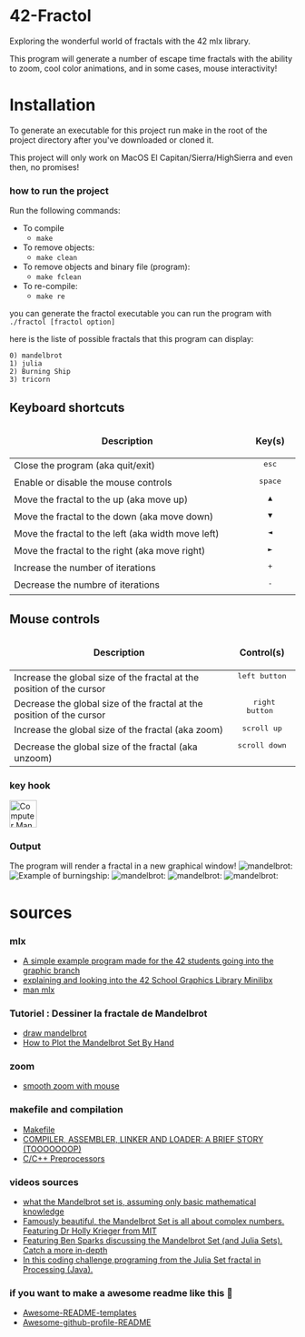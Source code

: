 # 42-Fractol
Exploring the wonderful world of fractals with the 42 mlx library.

This program will generate a number of escape time fractals with the ability to zoom, cool color animations, and in some cases, mouse interactivity!
# Installation
To generate an executable for this project run make in the root of the project directory after you've downloaded or cloned it.

This project will only work on MacOS El Capitan/Sierra/HighSierra and even then, no promises!

### how to run the project 
Run the following commands:

* To compile
	- `make`
* To remove objects:
	- `make clean`
* To remove objects and binary file (program):
	- `make fclean`
* To re-compile:
	- `make re`

you can generate the fractol executable you can run the program with ```./fractol [fractol option]```

here is the liste of possible fractals that this program can display:
```
0) mandelbrot
1) julia
2) Burning Ship
3) tricorn 
```

## Keyboard shortcuts

<table width="100%">
<thead>
<tr>
<td width="65%" height="60px" align="center" cellpadding="0">
<strong>Description</strong>
</td>
<td width="10%" align="center" cellpadding="0">
<span style="width:70px">&nbsp;</span><strong>Key(s)</strong><span style="width:50px">&nbsp;</span>
</td>
</tr>
</thead>
<tbody>
<tr>
<td valign="top" height="30px">Close the program (aka quit/exit)</td>
<td valign="top" align="center"><kbd>&nbsp;esc&nbsp;</kbd></td>
</tr>
<tr>
<td valign="top" height="30px">Enable or disable the mouse controls</td>
<td valign="top" align="center"><kbd>&nbsp;space&nbsp;</kbd>
</tr>
<tr>
<td valign="top" height="30px">Move the fractal to the up (aka move up)</td>
<td valign="top" align="center"><kbd>&nbsp;▲&nbsp;</kbd></td>
</tr>
<tr>
<td valign="top" height="30px">Move the fractal to the down (aka move down)</td>
<td valign="top" align="center"><kbd>&nbsp;▼&nbsp;</kbd></td>
</tr>
<tr>
<td valign="top" height="30px">Move the fractal to the left (aka width move left)</td>
<td valign="top" align="center"><kbd>&nbsp;◄&nbsp;</kbd></td>
</tr>
<tr>
<td valign="top" height="30px">Move the fractal to the right (aka move right)</td>
<td valign="top" align="center"><kbd>&nbsp;►&nbsp;</kbd></td>
</tr>
<tr>
<td valign="top" height="30px">Increase the number of iterations</td>
<td valign="top" align="center"><kbd>&nbsp;+&nbsp;</kbd></td>
</tr>
<tr>
<td valign="top" height="30px">Decrease the numbre of iterations</td>
<td valign="top" align="center"><kbd>&nbsp;-&nbsp;</kbd></td>
</tr>
</tbody>
</table>

## Mouse controls

<table width="100%">
<thead>
<tr>
<td width="60%" height="60px" align="center" cellpadding="0">
<strong>Description</strong>
</td>
<td width="10%" align="center" cellpadding="0">
<span style="width:70px">&nbsp;</span><strong>Control(s)</strong><span style="width:50px">&nbsp;</span>
</td>
</tr>
</thead>
<tbody>
<tr>
<td valign="top" height="30px">Increase the global size of the fractal at the position of the cursor</td>
<td valign="top" align="center"><kbd>&nbsp;left button&nbsp;</kbd></td>
</tr>
<tr>
<td valign="top" height="30px">Decrease the global size of the fractal at the position of the cursor</td>
<td valign="top" align="center"><kbd>&nbsp;right button&nbsp;</kbd></td>
</tr>
<tr>
<td valign="top" height="30px">Increase the global size of the fractal (aka zoom)</td>
<td valign="top" align="center"><kbd>&nbsp;scroll up&nbsp;</kbd></td>
</tr>
<tr>
<td valign="top" height="30px">Decrease the global size of the fractal (aka unzoom)</td>
<td valign="top" align="center"><kbd>&nbsp;scroll down&nbsp;</kbd></td>
</tr>
</tbody>
</table>

### key hook 
<img src="https://github.com/raja-moukhass/fractol/blob/master/images/hook.png" alt="Computer Man" style="width:48px;height:48px;">

### Output
The program will render a fractal in a new graphical window!
![mandelbrot:](https://github.com/raja-moukhass/fractol/blob/master/images/mandelbrot.png)
![Example of burningship:](https://github.com/raja-moukhass/fractol/blob/master/images/burningship.png)
![mandelbrot:](https://github.com/raja-moukhass/fractol/blob/master/images/mandlebrot.png)
![mandelbrot:](https://github.com/raja-moukhass/fractol/blob/master/images/julia.png)
![mandelbrot:](https://github.com/raja-moukhass/fractol/blob/master/images/iteration.png)






# sources

### mlx
- <a href="https://github.com/keuhdall/images_example">A simple example program made for the 42 students going into the graphic branch</a>
- <a href="https://github.com/qst0/ft_libgfx"> explaining and looking into the 42 School Graphics Library Minilibx</a>
- <a href="https://qst0.github.io/ft_libgfx/man_mlx_new_window.html"> man mlx</a>


### Tutoriel : Dessiner la fractale de Mandelbrot
- <a href="http://sdz.tdct.org/sdz/dessiner-la-fractale-de-mandelbrot.html?fbclid=IwAR0abKda4KXEbe7Cle1rxME04v48rH4WvZR10jhebNGEQd2yZVU0bfX2mN0">draw mandelbrot</a>
- <a href="https://www.wikihow.com/Plot-the-Mandelbrot-Set-By-Hand">How to Plot the Mandelbrot Set By Hand</a>
### zoom
- <a href="https://stackoverflow.com/questions/41796832/smooth-zoom-with-mouse-in-mandelbrot-set-c">smooth zoom with mouse</a>
### makefile and compilation 
- <a href="https://www.cs.swarthmore.edu/~newhall/unixhelp/howto_makefiles.html#using">Makefile</a>
- <a href="https://www.tenouk.com/ModuleW.html">COMPILER, ASSEMBLER, LINKER AND LOADER:
A BRIEF STORY (TOOOOOOOP)</a>
- <a href="https://www.geeksforgeeks.org/cc-preprocessors/">C/C++ Preprocessors</a>
### videos sources
- <a href="https://www.youtube.com/watch?v=0YaYmyfy9Z4&ab_channel=fenby1976">what the Mandelbrot set is, assuming only basic mathematical knowledge</a>
- <a href="https://www.youtube.com/watch?v=NGMRB4O922I&t=15s&ab_channel=Numberphile">Famously beautiful, the Mandelbrot Set is all about complex numbers. Featuring Dr Holly Krieger from MIT</a>
- <a href="https://www.youtube.com/watch?v=FFftmWSzgmk&t=425s&ab_channel=Numberphile">Featuring Ben Sparks discussing the Mandelbrot Set (and Julia Sets). Catch a more in-depth </a>
- <a href="https://www.youtube.com/watch?v=fAsaSkmbF5s&t=605s&ab_channel=TheCodingTrain">In this coding challenge,programing from the Julia Set fractal in Processing (Java).</a>
### if you want to make a awesome readme like this :hand_over_mouth:
- <a href="https://github.com/elangosundar/awesome-README-templates">Awesome-README-templates</a>
- <a href="https://github.com/abhisheknaiidu/awesome-github-profile-readme#dynamic-realtime-">Awesome-github-profile-README</a>


